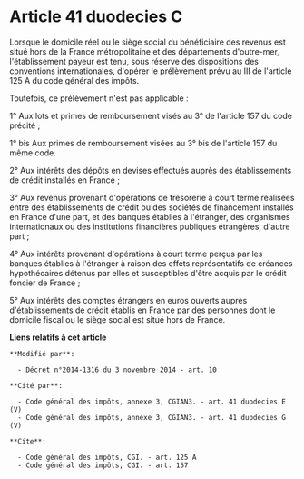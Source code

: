 # Article 41 duodecies C

Lorsque le domicile réel ou le siège social du bénéficiaire des revenus est situé hors de la France métropolitaine et des
départements d'outre-mer, l'établissement payeur est tenu, sous réserve des dispositions des conventions internationales,
d'opérer le prélèvement prévu au III de l'article 125 A du code général des impôts. 

Toutefois, ce prélèvement n'est pas applicable : 

1° Aux lots et primes de remboursement visés au 3° de l'article 157 du code précité ; 

1° bis Aux primes de remboursement visées au 3° bis de l'article 157 du même code. 

2° Aux intérêts des dépôts en devises effectués auprès des établissements de crédit installés en France ; 

3° Aux revenus provenant d'opérations de trésorerie à court terme réalisées entre des établissements de crédit ou des
sociétés de financement installés en France d'une part, et des banques établies à l'étranger, des organismes internationaux
ou des institutions financières publiques étrangères, d'autre part ; 

4° Aux intérêts provenant d'opérations à court terme perçus par les banques établies à l'étranger à raison des effets
représentatifs de créances hypothécaires détenus par elles et susceptibles d'être acquis par le crédit foncier de France ; 

5° Aux intérêts des comptes étrangers en euros ouverts auprès d'établissements de crédit établis en France par des personnes
dont le domicile fiscal ou le siège social est situé hors de France.

**Liens relatifs à cet article**

	**Modifié par**:

	  - Décret n°2014-1316 du 3 novembre 2014 - art. 10

	**Cité par**:

	  - Code général des impôts, annexe 3, CGIAN3. - art. 41 duodecies E (V)
	  - Code général des impôts, annexe 3, CGIAN3. - art. 41 duodecies G (V)

	**Cite**:

	  - Code général des impôts, CGI. - art. 125 A
	  - Code général des impôts, CGI. - art. 157
